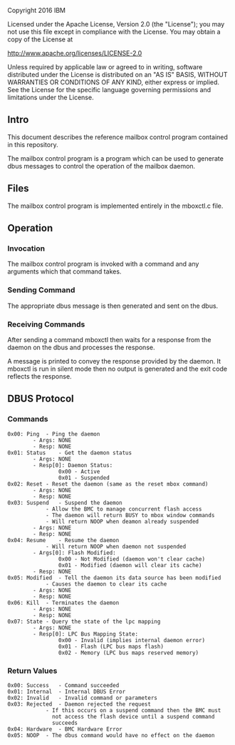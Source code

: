 Copyright 2016 IBM

Licensed under the Apache License, Version 2.0 (the "License");
you may not use this file except in compliance with the License.
You may obtain a copy of the License at

  http://www.apache.org/licenses/LICENSE-2.0

Unless required by applicable law or agreed to in writing, software
distributed under the License is distributed on an "AS IS" BASIS,
WITHOUT WARRANTIES OR CONDITIONS OF ANY KIND, either express or implied.
See the License for the specific language governing permissions and
limitations under the License.

## Intro

This document describes the reference mailbox control program contained in this
repository.

The mailbox control program is a program which can be used to generate dbus
messages to control the operation of the mailbox daemon.

## Files

The mailbox control program is implemented entirely in the mboxctl.c file.

## Operation

### Invocation

The mailbox control program is invoked with a command and any arguments which
that command takes.

### Sending Command

The appropriate dbus message is then generated and sent on the dbus.

### Receiving Commands

After sending a command mboxctl then waits for a response from the daemon on
the dbus and processes the response.

A message is printed to convey the response provided by the daemon. It mboxctl
is run in silent mode then no output is generated and the exit code reflects
the response.

## DBUS Protocol

### Commands

```
0x00: Ping	- Ping the daemon
		- Args: NONE
		- Resp: NONE
0x01: Status	- Get the daemon status
		- Args: NONE
		- Resp[0]: Daemon Status:
				0x00 - Active
				0x01 - Suspended
0x02: Reset	- Reset the daemon (same as the reset mbox command)
		- Args: NONE
		- Resp: NONE
0x03: Suspend	- Suspend the daemon
			- Allow the BMC to manage concurrent flash access
			- The daemon will return BUSY to mbox window commands
			- Will return NOOP when deamon already suspended
		- Args: NONE
		- Resp: NONE
0x04: Resume	- Resume the daemon
			- Will return NOOP when daemon not suspended
		- Args[0]: Flash Modified:
				0x00 - Not Modified (daemon won't clear cache)
				0x01 - Modified (daemon will clear its cache)
		- Resp: NONE
0x05: Modified	- Tell the daemon its data source has been modified
			- Causes the daemon to clear its cache
		- Args: NONE
		- Resp: NONE
0x06: Kill	- Terminates the daemon
		- Args: NONE
		- Resp: NONE
0x07: State	- Query the state of the lpc mapping
		- Args: NONE
		- Resp[0]: LPC Bus Mapping State:
				0x00 - Invalid (implies internal daemon error)
				0x01 - Flash (LPC bus maps flash)
				0x02 - Memory (LPC bus maps reserved memory)
```

### Return Values

```
0x00: Success	- Command succeeded
0x01: Internal	- Internal DBUS Error
0x02: Invalid	- Invalid command or parameters
0x03: Rejected	- Daemon rejected the request
			- If this occurs on a suspend command then the BMC must
			  not access the flash device until a suspend command
			  succeeds
0x04: Hardware	- BMC Hardware Error
0x05: NOOP	- The dbus command would have no effect on the daemon
```
